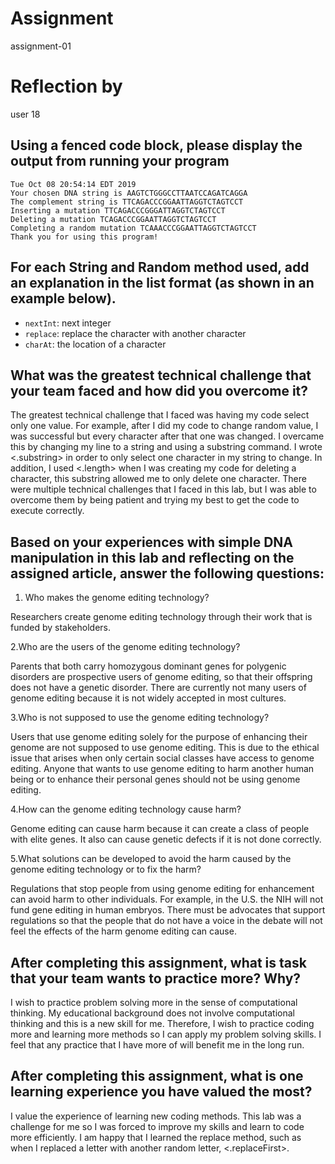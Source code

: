 # Assignment

assignment-01

# Reflection by

user 18

## Using a fenced code block, please display the output from running your program

```
Tue Oct 08 20:54:14 EDT 2019
Your chosen DNA string is AAGTCTGGGCCTTAATCCAGATCAGGA
The complement string is TTCAGACCCGGAATTAGGTCTAGTCCT
Inserting a mutation TTCAGACCCGGGATTAGGTCTAGTCCT
Deleting a mutation TCAGACCCGGAATTAGGTCTAGTCCT
Completing a random mutation TCAAACCCGGAATTAGGTCTAGTCCT
Thank you for using this program!

```

## For each String and Random method used, add an explanation in the list format (as shown in an example below).

- `nextInt`: next integer
- `replace`: replace the character with another character
- `charAt`: the location of a character





## What was the greatest technical challenge that your team faced and how did you overcome it?
The greatest technical challenge that I faced was having my code select only one value. For example, after I did my code to change  random value, I was successful but every character after that one was changed. I overcame this by changing my line to a string and using a substring command. I wrote <.substring> in order to only select one character in my string to change. In addition, I used <.length> when I was creating my code for deleting a character, this substring allowed me to only delete one character. There were multiple technical challenges that I faced in this lab, but I was able to overcome them by being patient and trying my best to get the code to execute correctly.


## Based on your experiences with simple DNA manipulation in this lab and reflecting on the assigned article, answer the following questions:

1. Who makes the genome editing technology?

  Researchers create genome editing technology through their work that is funded by stakeholders.

2.Who are the users of the genome editing technology?

  Parents that both carry homozygous dominant genes for polygenic disorders are prospective users of genome editing, so that their offspring does not have a genetic disorder. There are currently not many users of genome editing because it is not widely accepted in most cultures.

3.Who is not supposed to use the genome editing technology?

   Users that use genome editing solely for the purpose of enhancing their genome are not supposed to use genome editing. This is due to the ethical issue that arises when only certain social classes have access to genome editing. Anyone that wants to use genome editing to harm another human being or to enhance their personal genes should not be using genome editing.

4.How can the genome editing technology cause harm?

   Genome editing can cause harm because it can create a class of people with elite genes. It also can cause genetic defects if it is not done correctly.

5.What solutions can be developed to avoid the harm caused by the genome editing technology or to fix the harm?

   Regulations that stop people from using genome editing for enhancement can avoid harm to other individuals. For example, in the U.S. the NIH will not fund gene editing in human embryos. There must be advocates that support regulations so that the people that do not have a voice in the debate will not feel the effects of the harm genome editing can cause.


## After completing this assignment, what is task that your team wants to practice more? Why?
I wish to practice problem solving more in the sense of computational thinking. My educational background does not involve computational thinking and this is a new skill for me. Therefore, I wish to practice coding more and learning more methods so I can apply my problem solving skills. I feel that any practice that I have more of will benefit me in the long run.


## After completing this assignment, what is one learning experience you have valued the most?
I value the experience of learning new coding methods. This lab was a challenge for me so I was forced to improve my skills and learn to code more efficiently. I am happy that I learned the replace method, such as when I replaced a letter with another random letter, <.replaceFirst>.
